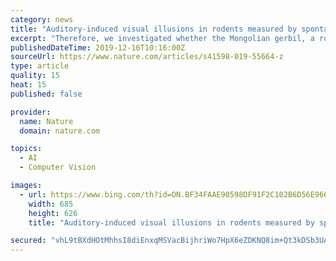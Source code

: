 ```yaml
---
category: news
title: "Auditory-induced visual illusions in rodents measured by spontaneous behavioural response"
excerpt: "Therefore, we investigated whether the Mongolian gerbil, a rodent with relatively good eyesight, experiences this illusion. The novel object recognition (NOR) paradigm was used to evaluate the gerbil’s natural (i.e., untrained) capacity for multimodal integration. A light-emitting diode embedded within an object presented time-varying visual ..."
publishedDateTime: 2019-12-16T10:16:00Z
sourceUrl: https://www.nature.com/articles/s41598-019-55664-z
type: article
quality: 15
heat: 15
published: false

provider:
  name: Nature
  domain: nature.com

topics:
  - AI
  - Computer Vision

images:
  - url: https://www.bing.com/th?id=ON.BF34FAAE90598DF91F2C102B6D56E966
    width: 685
    height: 626
    title: "Auditory-induced visual illusions in rodents measured by spontaneous behavioural response"

secured: "vhL9tBXdHOtMhhsI8diEnxqMSVacBijhriWo7HpX6eZDKNQ8im+Qt3kDSb3UAyCP4/YBtXt14gLpag1LzW1EGCNSuyi0hR7EmR7yeMn+PYymfAVa0gbGWpZ58097MIRChEKxRKQEiXtCpETr6KGrpIpnSxb9lGMH6i0deJ3wtkdR28SZiD8+XxYDrhzI/gJrZcAgjY1RNQojVgdSmhjUhEfI1llSUfvhF3j7Jizvi+RdQAlhhU9Et41vUI2be2ugJ9KYm0nAccaqqJwckKx/og==;bDh2pUjB7rt+52kaCTmN6w=="
---
```


